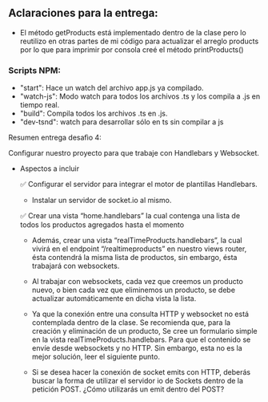 ## Aclaraciones para la entrega:
  - El método getProducts está implementado dentro de la clase pero lo reutilizo en otras partes de mi código para actualizar el arreglo products por lo que para imprimir por consola creé el método printProducts()


### Scripts NPM:
  - "start": Hace un watch del archivo app.js ya compilado.
  - "watch-js": Modo watch para todos los archivos .ts y los compila a .js en tiempo real.
  - "build": Compila todos los archivos .ts en .js.
  - "dev-tsnd": watch para desarrollar sólo en ts sin compilar a js


Resumen entrega desafìo 4:

Configurar nuestro proyecto para que trabaje con Handlebars y Websocket.

- Aspectos a incluir

    ✅ Configurar el servidor para integrar el motor de plantillas Handlebars. 
    
    - Instalar un servidor de socket.io al mismo.

    ✅ Crear una vista “home.handlebars” la cual contenga una lista de todos los productos agregados hasta el momento

    - Además, crear una vista “realTimeProducts.handlebars”, la cual vivirá en el endpoint “/realtimeproducts” en nuestro views router, ésta contendrá la misma lista de productos, sin embargo, ésta trabajará con websockets.

    - Al trabajar con websockets, cada vez que creemos un producto nuevo, o bien cada vez que eliminemos un producto, se debe actualizar automáticamente en dicha vista la lista.

    - Ya que la conexión entre una consulta HTTP y websocket no está contemplada dentro de la clase. Se recomienda que, para la creación y eliminación de un producto, Se cree un formulario simple en la vista  realTimeProducts.handlebars. Para que el contenido se envíe desde websockets y no HTTP. Sin embargo, esta no es la mejor solución, leer el siguiente punto.

    - Si se desea hacer la conexión de socket emits con HTTP, deberás buscar la forma de utilizar el servidor io de Sockets dentro de la petición POST. ¿Cómo utilizarás un emit dentro del POST?
